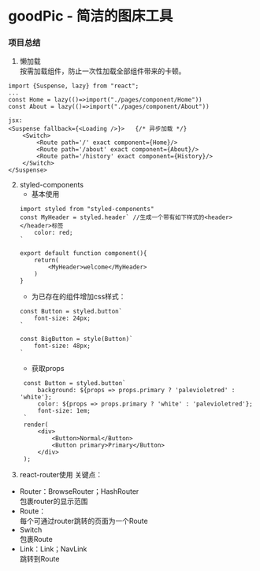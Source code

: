 # goodPic - 简洁的图床工具
### 项目总结
1. 懒加载  
按需加载组件，防止一次性加载全部组件带来的卡顿。
```
import {Suspense, lazy} from "react";
...
const Home = lazy(()=>import("./pages/component/Home"))
const About = lazy(()=>import("./pages/component/About"))

jsx:
<Suspense fallback={<Loading />}>   {/* 异步加载 */}
    <Switch>
        <Route path='/' exact component={Home}/>
        <Route path='/about' exact component={About}/>
        <Route path='/history' exact component={History}/>
    </Switch>
</Suspense>
```

2. styled-components
    - 基本使用
    ```
    import styled from "styled-components"
    const MyHeader = styled.header` //生成一个带有如下样式的<header></header>标签
        color: red;
    `
    
    export default function component(){
        return(
            <MyHeader>welcome</MyHeader>
        )
    }
    ```
    - 为已存在的组件增加css样式：
    ```
    const Button = styled.button`
        font-size: 24px;
    `
    
    const BigButton = style(Button)`
        font-size: 48px;
    `
    ```
   - 获取props
   ```
    const Button = styled.button`
        background: ${props => props.primary ? 'palevioletred' : 'white'};
        color: ${props => props.primary ? 'white' : 'palevioletred'};
        font-size: 1em;
    `
    render(
        <div>
            <Button>Normal</Button>
            <Button primary>Primary</Button>
        </div>
    );
    ```
3. react-router使用
关键点： 
- Router：BrowseRouter；HashRouter  
    包裹router的显示范围
- Route：  
    每个可通过router跳转的页面为一个Route
- Switch  
    包裹Route
- Link：Link；NavLink  
    跳转到Route
